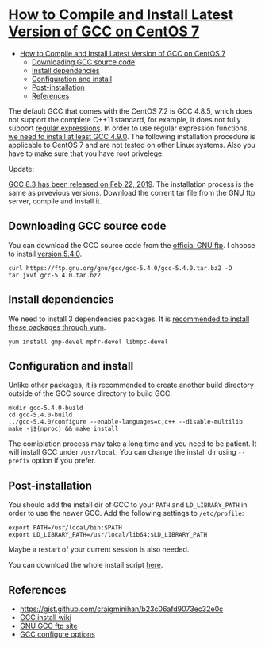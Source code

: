 # [How to Compile and Install Latest Version of GCC on CentOS 7](https://jdhao.github.io/2017/09/04/install-gcc-newer-version-on-centos/)

- [How to Compile and Install Latest Version of GCC on CentOS 7](#how-to-compile-and-install-latest-version-of-gcc-on-centos-7)
  - [Downloading GCC source code](#downloading-gcc-source-code)
  - [Install dependencies](#install-dependencies)
  - [Configuration and install](#configuration-and-install)
  - [Post-installation](#post-installation)
  - [References](#references)

The default GCC that comes with the CentOS 7.2 is GCC 4.8.5, which does not support the complete C++11 standard, for example, it does not fully support [regular expressions](http://en.cppreference.com/w/cpp/regex). In order to use regular expression functions, [we need to install at least GCC 4.9.0](https://stackoverflow.com/a/8061172/6064933). The following installation procedure is applicable to CentOS 7 and are not tested on other Linux systems. Also you have to make sure that you have root privelege.

Update:

[GCC 8.3 has been released on Feb 22, 2019](https://gcc.gnu.org/onlinedocs/8.3.0/). The installation process is the same as prvevious versions. Download the corrent tar file from the GNU ftp server, compile and install it.

## Downloading GCC source code

You can download the GCC source code from the [official GNU ftp](https://ftp.gnu.org/gnu/gcc/). I choose to install [version 5.4.0](https://ftp.gnu.org/gnu/gcc/gcc-5.4.0/).

    curl https://ftp.gnu.org/gnu/gcc/gcc-5.4.0/gcc-5.4.0.tar.bz2 -O
    tar jxvf gcc-5.4.0.tar.bz2

## Install dependencies

We need to install 3 dependencies packages. It is [recommended to install these packages through yum](https://gcc.gnu.org/wiki/InstallingGCC).

    yum install gmp-devel mpfr-devel libmpc-devel

## Configuration and install

Unlike other packages, it is recommended to create another build directory outside of the GCC source directory to build GCC.

    mkdir gcc-5.4.0-build
    cd gcc-5.4.0-build
    ../gcc-5.4.0/configure --enable-languages=c,c++ --disable-multilib
    make -j$(nproc) && make install

The comiplation process may take a long time and you need to be patient. It will install GCC under `/usr/local`. You can change the install dir using `--prefix` option if you prefer.

## Post-installation

You should add the install dir of GCC to your `PATH` and `LD_LIBRARY_PATH` in order to use the newer GCC. Add the following settings to `/etc/profile`:

    export PATH=/usr/local/bin:$PATH
    export LD_LIBRARY_PATH=/usr/local/lib64:$LD_LIBRARY_PATH

Maybe a restart of your current session is also needed.

You can download the whole install script [here](https://gist.github.com/jdhao/e3fd77d51f3a95684d2b3354fc61b2ab).

## References

- <https://gist.github.com/craigminihan/b23c06afd9073ec32e0c>
- [GCC install wiki](https://gcc.gnu.org/wiki/InstallingGCC)
- [GNU GCC ftp site](https://ftp.gnu.org/gnu/gcc/)
- [GCC configure options](https://gcc.gnu.org/install/configure.html)
